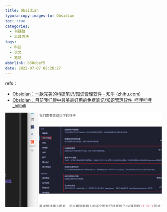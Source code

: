 ```yaml
---
title: Obsidian
typora-copy-images-to: Obsidian
toc: true
categories:
  - 利器酷 
  - 工具方法
tags:
  - 科研
  - 论文
  - 笔记
abbrlink: b58cbef5
date: 2022-07-07 08:26:27
---
```



refs：
- [Obsidian：一款完美的科研笔记/知识管理软件 - 知乎 (zhihu.com)](https://zhuanlan.zhihu.com/p/349638221)
- [Obsidian：目前我们眼中最美最好用的免费笔记/知识管理软件_哔哩哔哩_bilibili](https://www.bilibili.com/video/BV1SA411i7BG?vd_source=de5d636c079ac45214bd34891ede8c4b)

![](Obsidian/Pasted%20image%2020220707094333.png)